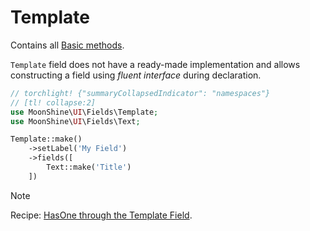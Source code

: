 # Template

Contains all [Basic methods](/docs/{{version}}/fields/basic-methods).

`Template` field does not have a ready-made implementation and allows constructing a field using *fluent interface* during declaration.

```php
// torchlight! {"summaryCollapsedIndicator": "namespaces"}
// [tl! collapse:2]
use MoonShine\UI\Fields\Template;
use MoonShine\UI\Fields\Text;

Template::make()
    ->setLabel('My Field')
    ->fields([
        Text::make('Title')
    ])
```

> [!NOTE]
> Recipe: [HasOne through the Template Field](/docs/{{version}}/recipes/template).
